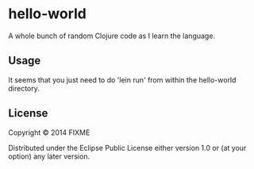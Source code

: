 # hello-world

A whole bunch of random Clojure code as I learn the language.

## Usage

It seems that you just need to do 'lein run' from within the hello-world directory.

## License

Copyright © 2014 FIXME

Distributed under the Eclipse Public License either version 1.0 or (at
your option) any later version.

